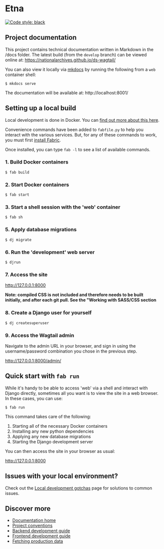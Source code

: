 # Etna

[![Code style: black](https://img.shields.io/badge/code%20style-black-000000.svg)](https://github.com/psf/black)

## Project documentation

This project contains technical documentation written in Markdown in the /docs folder. The latest build (from the `develop` branch) can be viewed online at:
https://nationalarchives.github.io/ds-wagtail/


You can also view it locally via [mkdocs](https://www.mkdocs.org/) by running the following from a `web` container shell:

```console
$ mkdocs serve
```

The documentation will be available at:
http://localhost:8001/

## Setting up a local build

Local development is done in Docker. You can [find out more about this here](https://nationalarchives.github.io/ds-wagtail/developer-guide/project-conventions/).

Convenience commands have been added to `fabfile.py` to help you interact with the various services. But, for any of these commands to work, you must first [install Fabric](https://www.fabfile.org/installing.html).

Once installed, you can type `fab -l` to see a list of available commands.


### 1. Build Docker containers

```console
$ fab build
```

### 2. Start Docker containers

```console
$ fab start
```

### 3. Start a shell session with the 'web' container

```console
$ fab sh
```

### 5. Apply database migrations

```console
$ dj migrate
```

### 6. Run the 'development' web server

```console
$ djrun
```

### 7. Access the site

<http://127.0.0.1:8000>

**Note: compiled CSS is not included and therefore needs to be built initially, and after each git pull. See the "Working with SASS/CSS section**

### 8. Create a Django user for yourself

```console
$ dj createsuperuser
```

### 9. Access the Wagtail admin

Navigate to the admin URL in your browser, and sign in using the username/password combination you chose in the previous step.

<http://127.0.0.1:8000/admin/>

## Quick start with `fab run`

While it's handy to be able to access 'web' via a shell and interact with Django directly, sometimes all you want is to view the site in a web browser. In these cases, you can use:

```console
$ fab run
```

This command takes care of the following:

1. Starting all of the necessary Docker containers
2. Installing any new python dependencies
3. Applying any new database migrations
4. Starting the Django development server

You can then access the site in your browser as usual:

<http://127.0.0.1:8000>

## Issues with your local environment?

Check out the [Local development gotchas](https://nationalarchives.github.io/ds-wagtail/developer-guide/local-development-gotchas/) page for solutions to common issues.

## Discover more

- [Documentation home](https://nationalarchives.github.io/ds-wagtail/)
- [Project conventions](https://nationalarchives.github.io/ds-wagtail/developer-guide/project-conventions/)
- [Backend development guide](https://nationalarchives.github.io/ds-wagtail/developer-guide/backend/)
- [Frontend development guide](https://nationalarchives.github.io/ds-wagtail/developer-guide/frontend/)
- [Fetching production data](https://nationalarchives.github.io/ds-wagtail/developer-guide/fetching-production-data/)
